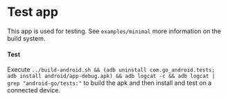 Test app
========

This app is used for testing. See `examples/minimal` more information on the build system.

#### Test

Execute `../build-android.sh && (adb uninstall com.go_android.tests; adb install android/app-debug.apk) && adb logcat -c && adb logcat | grep "android-go/tests:"` to build the apk and then install and test on a connected device.